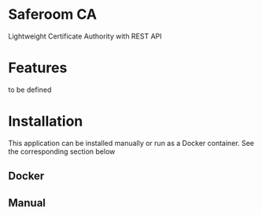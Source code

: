 # Saferoom CA
Lightweight Certificate Authority with REST API

# Features
to be defined

# Installation
This application can be installed manually or run as a Docker container. See the corresponding section below
## Docker
## Manual
